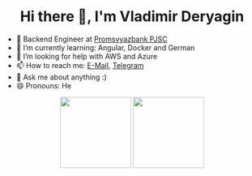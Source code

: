 <h1 align="center">Hi there 👋, I'm Vladimir Deryagin</h1>

- 💼 Backend Engineer at [Promsvyazbank PJSC](https://www.psbank.ru/)
- 🌱 I’m currently learning: Angular, Docker and German
- 🤔 I’m looking for help with AWS and Azure
- 📫 How to reach me: [E-Mail](mailto:Deryagin.Valdemar@yandex.ru), [Telegram](https://t.me/jeydo6)
- 💬 Ask me about anything :)
- 😄 Pronouns: He

<div align="center">
    <span>
        <img align="center" src="https://github-readme-stats.vercel.app/api?username=jeydo6&count_private=true&show_icons=true&hide=stars,contribs&theme=dark&bg_color=0d1117&border_color=30363d" height="140px" />
    </span>
    <span>
        <img align="center" src="https://github-readme-stats.vercel.app/api/top-langs/?username=jeydo6&layout=compact&hide=html,css&theme=dark&bg_color=0d1117&border_color=30363d" height="140px" />
    </span>
</div>
